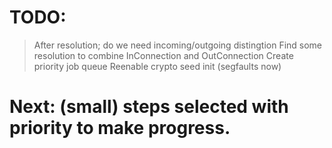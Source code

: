 # TODO:
> After resolution; do we need incoming/outgoing distingtion
> Find some resolution to combine InConnection and OutConnection
> Create priority job queue
> Reenable crypto seed init (segfaults now)

# Next: (small) steps selected with priority to make progress.
